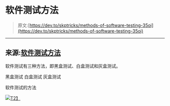 # 软件测试方法

> 原文:[https://dev.to/skptricks/methods-of-software-testing-35oi](https://dev.to/skptricks/methods-of-software-testing-35oi)

* * *

## [](#source-methods-of-software-testing)来源:[软件测试方法](https://www.skptricks.com/2019/03/methods-of-software-testing.html)

软件测试有三种方法，即黑盒测试、白盒测试和灰盒测试。

黑盒测试
白盒测试
灰盒测试

软件测试的方法

[![](../Images/b8bc18d23ab91fbeebaf96aba82f766b.png)T2】](https://res.cloudinary.com/practicaldev/image/fetch/s--tHS81p06--/c_limit%2Cf_auto%2Cfl_progressive%2Cq_auto%2Cw_880/https://1.bp.blogspot.com/-OgdRCX2BD_c/XHoN7vsEn7I/AAAAAAAACew/Akv4n998zl0EB8GH8OxOvdTBGqWlHd-wwCLcBGAs/s640/software.png)
